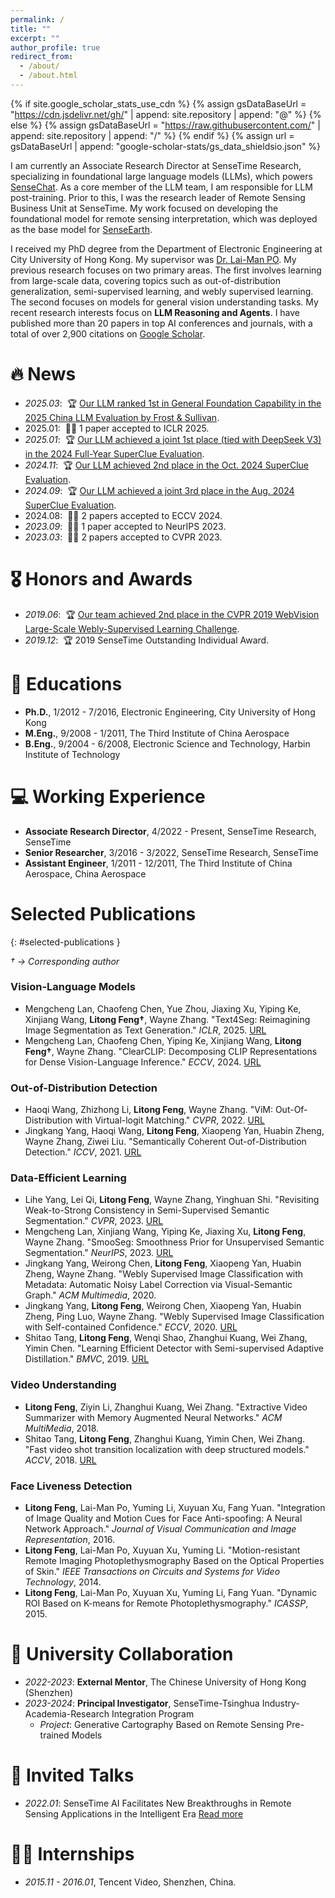 ```yaml
---
permalink: /
title: ""
excerpt: ""
author_profile: true
redirect_from: 
  - /about/
  - /about.html
---
```


{% if site.google_scholar_stats_use_cdn %}
{% assign gsDataBaseUrl = "https://cdn.jsdelivr.net/gh/" | append: site.repository | append: "@" %}
{% else %}
{% assign gsDataBaseUrl = "https://raw.githubusercontent.com/" | append: site.repository | append: "/" %}
{% endif %}
{% assign url = gsDataBaseUrl | append: "google-scholar-stats/gs_data_shieldsio.json" %}

<span class='anchor' id='about-me'></span>

I am currently an Associate Research Director at SenseTime Research, specializing in foundational large language models (LLMs), which powers [SenseChat](https://chat.sensetime.com/). As a core member of the LLM team, I am responsible for LLM post-training. Prior to this, I was the research leader of Remote Sensing Business Unit at SenseTime. My work focused on developing the foundational model for remote sensing interpretation, which was deployed as the base model for [SenseEarth](https://senseearth-cloud.com/). 


I received my PhD degree from the Department of Electronic Engineering at City University of Hong Kong. My supervisor was [Dr. Lai-Man PO](https://www.ee.cityu.edu.hk/~lmpo/). My previous research focuses on two primary areas. The first involves learning from large-scale data, covering topics such as out-of-distribution generalization, semi-supervised learning, and webly supervised learning. The second focuses on models for general vision understanding tasks. My recent research interests focus on **LLM Reasoning and Agents**. I have published more than 20 papers in top AI conferences and journals, with a total of over 2,900 citations on [Google Scholar](https://scholar.google.com/citations?user=PnNAAasAAAAJ&hl=en).

# 🔥 News
- *2025.03*: &nbsp;🏆 [Our LLM ranked 1st in General Foundation Capability in the 2025 China LLM Evaluation by Frost & Sullivan](https://mp.weixin.qq.com/s/Nsb3uTWVy9rn1badMlhrdw).  
- 2025.01:  🎉🎉 1 paper accepted to ICLR 2025.
- *2025.01*: &nbsp;🏆 [Our LLM achieved a joint 1st place (tied with DeepSeek V3) in the 2024 Full-Year SuperClue Evaluation](https://mp.weixin.qq.com/s/XYX85wbYFyKN9wQLDhfRrA).  
- *2024.11*: &nbsp;🏆 [Our LLM achieved 2nd place in the Oct. 2024 SuperClue Evaluation](https://mp.weixin.qq.com/s/YvAnoCyalUU28ujDSgEqkg).  
- *2024.09*: &nbsp;🏆 [Our LLM achieved a joint 3rd place in the Aug. 2024 SuperClue Evaluation](https://mp.weixin.qq.com/s/uxU_rWvP9HWOMzg7Zg6oKA).
- 2024.08:  🎉🎉 2 papers accepted to ECCV 2024.
- *2023.09*: &nbsp;🎉🎉 1 paper accepted to NeurIPS 2023.
- *2023.03*: &nbsp;🎉🎉 2 papers accepted to CVPR 2023.

# 🎖 Honors and Awards
- *2019.06*: &nbsp;🏆 [Our team achieved 2nd place in the CVPR 2019 WebVision Large-Scale Webly-Supervised Learning Challenge](https://data.vision.ee.ethz.ch/cvl/webvision/2019/challenge_results.html).
- *2019.12*: &nbsp;🏆 2019 SenseTime Outstanding Individual Award.

# 📖 Educations
- **Ph.D.**, 1/2012 - 7/2016, Electronic Engineering, City University of Hong Kong
- **M.Eng.**, 9/2008 - 1/2011, The Third Institute of China Aerospace
- **B.Eng.**, 9/2004 - 6/2008, Electronic Science and Technology, Harbin Institute of Technology

# 💻 Working Experience
- **Associate Research Director**, 4/2022 - Present, SenseTime Research, SenseTime
- **Senior Researcher**, 3/2016 - 3/2022, SenseTime Research, SenseTime
- **Assistant Engineer**, 1/2011 - 12/2011, The Third Institute of China Aerospace, China Aerospace

# <i class="fas fa-book"></i> Selected Publications
{: #selected-publications }

*† → Corresponding author*

### Vision-Language Models

*   Mengcheng Lan, Chaofeng Chen, Yue Zhou, Jiaxing Xu, Yiping Ke, Xinjiang Wang, **Litong Feng†**, Wayne Zhang. "Text4Seg: Reimagining Image Segmentation as Text Generation." *ICLR*, 2025. [URL](https://mc-lan.github.io/Text4Seg/)
*   Mengcheng Lan, Chaofeng Chen, Yiping Ke, Xinjiang Wang, **Litong Feng†**, Wayne Zhang. "ClearCLIP: Decomposing CLIP Representations for Dense Vision-Language Inference." *ECCV*, 2024. [URL](https://github.com/mc-lan/ClearCLIP)

### Out-of-Distribution Detection

*   Haoqi Wang, Zhizhong Li, **Litong Feng**, Wayne Zhang. "ViM: Out-Of-Distribution with Virtual-logit Matching." *CVPR*, 2022. [URL](https://github.com/haoqiwang/vim)
*   Jingkang Yang, Haoqi Wang, **Litong Feng**, Xiaopeng Yan, Huabin Zheng, Wayne Zhang, Ziwei Liu. "Semantically Coherent Out-of-Distribution Detection." *ICCV*, 2021. [URL](https://jingkang50.github.io/projects/scood)

### Data-Efficient Learning

*   Lihe Yang, Lei Qi, **Litong Feng**, Wayne Zhang, Yinghuan Shi. "Revisiting Weak-to-Strong Consistency in Semi-Supervised Semantic Segmentation." *CVPR*, 2023. [URL](https://github.com/LiheYoung/UniMatch)
*   Mengcheng Lan, Xinjiang Wang, Yiping Ke, Jiaxing Xu, **Litong Feng**, Wayne Zhang. "SmooSeg: Smoothness Prior for Unsupervised Semantic Segmentation." *NeurIPS*, 2023. [URL](https://github.com/mc-lan/SmooSeg)
*   Jingkang Yang, Weirong Chen, **Litong Feng**, Xiaopeng Yan, Huabin Zheng, Wayne Zhang. "Webly Supervised Image Classification with Metadata: Automatic Noisy Label Correction via Visual-Semantic Graph." *ACM Multimedia*, 2020.
*   Jingkang Yang, **Litong Feng**, Weirong Chen, Xiaopeng Yan, Huabin Zheng, Ping Luo, Wayne Zhang. "Webly Supervised Image Classification with Self-contained Confidence." *ECCV*, 2020. [URL](https://github.com/bigvideoresearch/SCC)
*   Shitao Tang, **Litong Feng**, Wenqi Shao, Zhanghui Kuang, Wei Zhang, Yimin Chen. "Learning Efficient Detector with Semi-supervised Adaptive Distillation." *BMVC*, 2019. [URL](https://github.com/Tangshitao/Semi-supervised-Adaptive-Distillation)

### Video Understanding

*   **Litong Feng**, Ziyin Li, Zhanghui Kuang, Wei Zhang. "Extractive Video Summarizer with Memory Augmented Neural Networks." *ACM MultiMedia*, 2018.
*   Shitao Tang, **Litong Feng**, Zhanghui Kuang, Yimin Chen, Wei Zhang. "Fast video shot transition localization with deep structured models." *ACCV*, 2018. [URL](https://github.com/Tangshitao/ClipShots)

### Face Liveness Detection

*   **Litong Feng**, Lai-Man Po, Yuming Li, Xuyuan Xu, Fang Yuan. "Integration of Image Quality and Motion Cues for Face Anti-spoofing: A Neural Network Approach." *Journal of Visual Communication and Image Representation*, 2016.
*   **Litong Feng**, Lai-Man Po, Xuyuan Xu, Yuming Li. "Motion-resistant Remote Imaging Photoplethysmography Based on the Optical Properties of Skin." *IEEE Transactions on Circuits and Systems for Video Technology*, 2014.
*   **Litong Feng**, Lai-Man Po, Xuyuan Xu, Yuming Li, Fang Yuan. "Dynamic ROI Based on K-means for Remote Photoplethysmography." *ICASSP*, 2015.


# 🏫 University Collaboration
- *2022-2023*: **External Mentor**, The Chinese University of Hong Kong (Shenzhen)  
- *2023-2024*: **Principal Investigator**, SenseTime-Tsinghua Industry-Academia-Research Integration Program  
  - *Project*: Generative Cartography Based on Remote Sensing Pre-trained Models

# 💬 Invited Talks
- *2022.01*: SenseTime AI Facilitates New Breakthroughs in Remote Sensing Applications in the Intelligent Era [Read more](https://mp.weixin.qq.com/s/r85UkOUN-IvkZ9vSrl87AA)

# 🧑‍💻 Internships
- *2015.11 - 2016.01*, Tencent Video, Shenzhen, China.